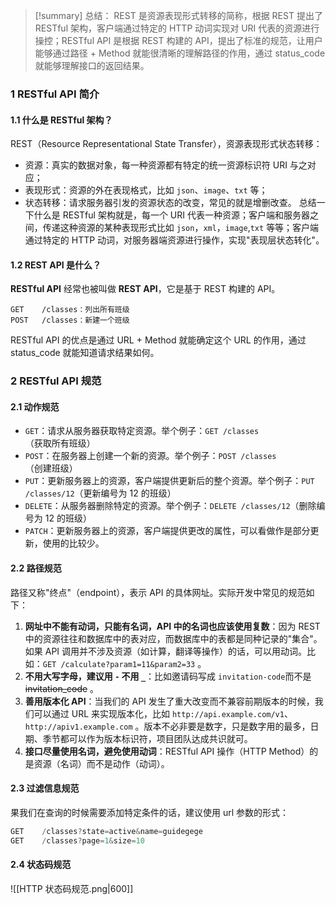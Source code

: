 >[!summary] 总结：
REST 是资源表现形式转移的简称，根据 REST 提出了 RESTful 架构，客户端通过特定的 HTTP 动词实现对 URI 代表的资源进行操控；RESTful API 是根据 REST 构建的 API，提出了标准的规范，让用户能够通过路径 + Method 就能很清晰的理解路径的作用，通过 status_code 就能够理解接口的返回结果。
### 1 RESTful API 简介
#### 1.1 什么是 RESTful 架构？
REST（Resource Representational State Transfer），资源表现形式状态转移：
- 资源：真实的数据对象，每一种资源都有特定的统一资源标识符 URI 与之对应；
- 表现形式：资源的外在表现格式，比如 `json`、`image`、`txt` 等；
- 状态转移：请求服务器引发的资源状态的改变，常见的就是增删改查。
总结一下什么是 RESTful 架构就是，每一个 URI 代表一种资源；客户端和服务器之间，传递这种资源的某种表现形式比如 `json`，`xml`，`image`,`txt` 等等；客户端通过特定的 HTTP 动词，对服务器端资源进行操作，实现"表现层状态转化"。
#### 1.2 REST API 是什么？
**RESTful API** 经常也被叫做 **REST API**，它是基于 REST 构建的 API。
```api
GET    /classes：列出所有班级
POST   /classes：新建一个班级
```
RESTful API 的优点是通过 URL + Method 就能确定这个 URL 的作用，通过 status_code 就能知道请求结果如何。
### 2 RESTful API 规范
#### 2.1 动作规范
- `GET`：请求从服务器获取特定资源。举个例子：`GET /classes`（获取所有班级）
- `POST`：在服务器上创建一个新的资源。举个例子：`POST /classes`（创建班级）
- `PUT`：更新服务器上的资源，客户端提供更新后的整个资源。举个例子：`PUT /classes/12`（更新编号为 12 的班级）
- `DELETE`：从服务器删除特定的资源。举个例子：`DELETE /classes/12`（删除编号为 12 的班级）
- `PATCH`：更新服务器上的资源，客户端提供更改的属性，可以看做作是部分更新，使用的比较少。
#### 2.2 路径规范
路径又称"终点"（endpoint），表示 API 的具体网址。实际开发中常见的规范如下：
1. **网址中不能有动词，只能有名词，API 中的名词也应该使用复数**：因为 REST 中的资源往往和数据库中的表对应，而数据库中的表都是同种记录的"集合"。如果 API 调用并不涉及资源（如计算，翻译等操作）的话，可以用动词。比如：`GET /calculate?param1=11&param2=33` 。
2. **不用大写字母，建议用 `-` 不用 `_`**：比如邀请码写成 `invitation-code`而不是 ~~invitation_code~~ 。
3. **善用版本化 API**：当我们的 API 发生了重大改变而不兼容前期版本的时候，我们可以通过 URL 来实现版本化，比如 `http://api.example.com/v1`、`http://apiv1.example.com` 。版本不必非要是数字，只是数字用的最多，日期、季节都可以作为版本标识符，项目团队达成共识就可。
4. **接口尽量使用名词，避免使用动词**：RESTful API 操作（HTTP Method）的是资源（名词）而不是动作（动词）。
#### 2.3 过滤信息规范
果我们在查询的时候需要添加特定条件的话，建议使用 url 参数的形式：
```c
GET    /classes?state=active&name=guidegege
GET    /classes?page=1&size=10
```
#### 2.4 状态码规范
![[HTTP 状态码规范.png|600]]